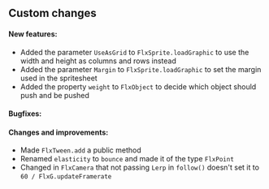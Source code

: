 Custom changes
------------------------------
#### New features:
- Added the parameter `UseAsGrid` to `FlxSprite.loadGraphic` to use the width and height as columns and rows instead
- Added the parameter `Margin` to `FlxSprite.loadGraphic` to set the margin used in the spritesheet
- Added the property `weight` to `FlxObject` to decide which object should push and be pushed

#### Bugfixes:

#### Changes and improvements:
- Made `FlxTween.add` a public method
- Renamed `elasticity` to `bounce` and made it of the type `FlxPoint`
- Changed in `FlxCamera` that not passing `Lerp` in `follow()` doesn't set it to `60 / FlxG.updateFramerate`
